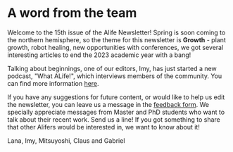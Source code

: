 # A word from the team

Welcome to the 15th issue of the Alife Newsletter! Spring is soon coming to the northern hemisphere, so the theme for this newsletter is **Growth** - plant growth, robot healing, new opportunities with conferences, we got several interesting articles to end the 2023 academic year with a bang!

Talking about beginnings, one of our editors, Imy, has just started a new podcast, "What ALife!", which interviews members of the community. You can find more information [here](http://podcast.imytk.co.uk).

If you have any suggestions for future content, or would like to help us edit the newsletter, you can leave us a message in the [feedback form](https://forms.gle/jv7FdtdbWVTaTFGd9). We specially appreciate messages from Master and PhD students who want to talk about their recent work. Send us a line! If you got something to share that other Alifers would be interested in, we want to know about it!

Lana, Imy, Mitsuyoshi, Claus and Gabriel
